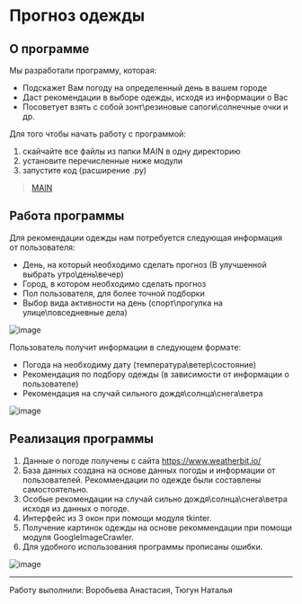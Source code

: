 # Прогноз одежды
## О программе ##

Мы разработали программу, которая:
* Подскажет Вам погоду на определенный день в вашем городе
* Даст рекомендации в выборе одежды, исходя из информации о Вас
* Посоветует взять с собой зонт\резиновые сапоги\солнечные очки и др.

Для того чтобы начать работу с программой:
1. скайчайте все файлы из папки MAIN в одну директорию
2. установите перечисленные ниже модули
3. запустите код (расширение .py)
>[MAIN](https://github.com/NataTyugun/project-3-semester/blob/main/final_job/LAST.py)

## Работа программы ##

Для рекомендации одежды нам потребуется следующая информация от пользователя:
* День, на который необходимо сделать прогноз (В улучшенной выбрать утро\день\вечер)
* Город, в котором необходимо сделать прогноз
* Пол пользователя, для более точной подборки
* Выбор вида активности на день (спорт\прогулка на улице\повседневные дела)

![image](https://user-images.githubusercontent.com/99788525/212075167-dad06b7a-604b-40e0-94dc-af1b730f9f1b.png)

Пользователь получит информации в следующем формате:
* Погода на необходиму дату (температура\ветер\состояние)
* Рекомендация по подбору одежды (в зависимости от информации о пользователе)
* Рекомендация на случай сильного дождя\солнца\снега\ветра

![image](https://user-images.githubusercontent.com/99526918/212069507-7a507169-dca5-4b94-92ec-03ca5a8bcf38.png)

## Реализация программы ##
1. Данные о погоде получены с сайта https://www.weatherbit.io/
2. База данных создана на основе данных погоды и информации от пользователей. Рекоммендации по одежде были составлены самостоятельно.
3. Особые рекомендации на случай сильно дождя\солнца\снега\ветра исходя из данных о погоде.
4. Интерфейс из 3 окон при помощи модуля tkinter.
5. Получение картинок одежды на основе рекоммендации при помощи модуля GoogleImageCrawler.
6. Для удобного использования программы прописаны ошибки.

![image](https://user-images.githubusercontent.com/99526918/212069023-6a4db738-03ea-4e38-a1c4-5a2b01dd4196.png)

***
Работу выполнили: Воробьева Анастасия, Тюгун Наталья
